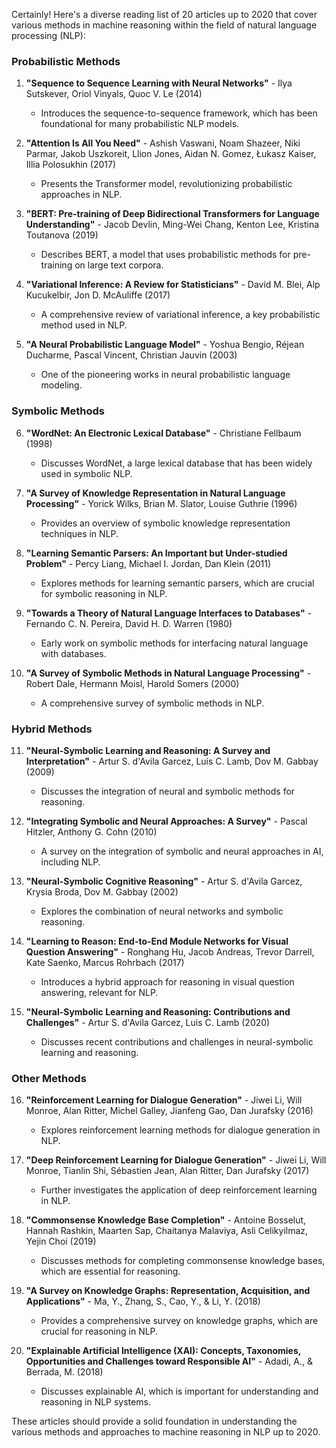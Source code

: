 Certainly! Here's a diverse reading list of 20 articles up to 2020 that cover various methods in machine reasoning within the field of natural language processing (NLP):

### Probabilistic Methods
1. **"Sequence to Sequence Learning with Neural Networks"** - Ilya Sutskever, Oriol Vinyals, Quoc V. Le (2014)
   - Introduces the sequence-to-sequence framework, which has been foundational for many probabilistic NLP models.

2. **"Attention Is All You Need"** - Ashish Vaswani, Noam Shazeer, Niki Parmar, Jakob Uszkoreit, Llion Jones, Aidan N. Gomez, Łukasz Kaiser, Illia Polosukhin (2017)
   - Presents the Transformer model, revolutionizing probabilistic approaches in NLP.

3. **"BERT: Pre-training of Deep Bidirectional Transformers for Language Understanding"** - Jacob Devlin, Ming-Wei Chang, Kenton Lee, Kristina Toutanova (2019)
   - Describes BERT, a model that uses probabilistic methods for pre-training on large text corpora.

4. **"Variational Inference: A Review for Statisticians"** - David M. Blei, Alp Kucukelbir, Jon D. McAuliffe (2017)
   - A comprehensive review of variational inference, a key probabilistic method used in NLP.

5. **"A Neural Probabilistic Language Model"** - Yoshua Bengio, Réjean Ducharme, Pascal Vincent, Christian Jauvin (2003)
   - One of the pioneering works in neural probabilistic language modeling.

### Symbolic Methods
6. **"WordNet: An Electronic Lexical Database"** - Christiane Fellbaum (1998)
   - Discusses WordNet, a large lexical database that has been widely used in symbolic NLP.

7. **"A Survey of Knowledge Representation in Natural Language Processing"** - Yorick Wilks, Brian M. Slator, Louise Guthrie (1996)
   - Provides an overview of symbolic knowledge representation techniques in NLP.

8. **"Learning Semantic Parsers: An Important but Under-studied Problem"** - Percy Liang, Michael I. Jordan, Dan Klein (2011)
   - Explores methods for learning semantic parsers, which are crucial for symbolic reasoning in NLP.

9. **"Towards a Theory of Natural Language Interfaces to Databases"** - Fernando C. N. Pereira, David H. D. Warren (1980)
   - Early work on symbolic methods for interfacing natural language with databases.

10. **"A Survey of Symbolic Methods in Natural Language Processing"** - Robert Dale, Hermann Moisl, Harold Somers (2000)
    - A comprehensive survey of symbolic methods in NLP.

### Hybrid Methods
11. **"Neural-Symbolic Learning and Reasoning: A Survey and Interpretation"** - Artur S. d'Avila Garcez, Luis C. Lamb, Dov M. Gabbay (2009)
    - Discusses the integration of neural and symbolic methods for reasoning.

12. **"Integrating Symbolic and Neural Approaches: A Survey"** - Pascal Hitzler, Anthony G. Cohn (2010)
    - A survey on the integration of symbolic and neural approaches in AI, including NLP.

13. **"Neural-Symbolic Cognitive Reasoning"** - Artur S. d'Avila Garcez, Krysia Broda, Dov M. Gabbay (2002)
    - Explores the combination of neural networks and symbolic reasoning.

14. **"Learning to Reason: End-to-End Module Networks for Visual Question Answering"** - Ronghang Hu, Jacob Andreas, Trevor Darrell, Kate Saenko, Marcus Rohrbach (2017)
    - Introduces a hybrid approach for reasoning in visual question answering, relevant for NLP.

15. **"Neural-Symbolic Learning and Reasoning: Contributions and Challenges"** - Artur S. d'Avila Garcez, Luis C. Lamb (2020)
    - Discusses recent contributions and challenges in neural-symbolic learning and reasoning.

### Other Methods
16. **"Reinforcement Learning for Dialogue Generation"** - Jiwei Li, Will Monroe, Alan Ritter, Michel Galley, Jianfeng Gao, Dan Jurafsky (2016)
    - Explores reinforcement learning methods for dialogue generation in NLP.

17. **"Deep Reinforcement Learning for Dialogue Generation"** - Jiwei Li, Will Monroe, Tianlin Shi, Sébastien Jean, Alan Ritter, Dan Jurafsky (2017)
    - Further investigates the application of deep reinforcement learning in NLP.

18. **"Commonsense Knowledge Base Completion"** - Antoine Bosselut, Hannah Rashkin, Maarten Sap, Chaitanya Malaviya, Asli Celikyilmaz, Yejin Choi (2019)
    - Discusses methods for completing commonsense knowledge bases, which are essential for reasoning.

19. **"A Survey on Knowledge Graphs: Representation, Acquisition, and Applications"** - Ma, Y., Zhang, S., Cao, Y., & Li, Y. (2018)
    - Provides a comprehensive survey on knowledge graphs, which are crucial for reasoning in NLP.

20. **"Explainable Artificial Intelligence (XAI): Concepts, Taxonomies, Opportunities and Challenges toward Responsible AI"** - Adadi, A., & Berrada, M. (2018)
    - Discusses explainable AI, which is important for understanding and reasoning in NLP systems.

These articles should provide a solid foundation in understanding the various methods and approaches to machine reasoning in NLP up to 2020.